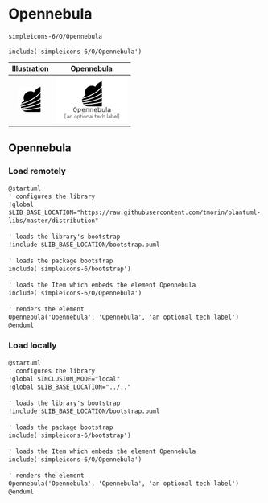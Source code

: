 # Opennebula


```text
simpleicons-6/O/Opennebula
```

```text
include('simpleicons-6/O/Opennebula')
```



| Illustration | Opennebula |
| :---: | :---: |
| ![illustration for Illustration](../../simpleicons-6/O/Opennebula.png) | ![illustration for Opennebula](../../simpleicons-6/O/Opennebula.Local.png) |




## Opennebula

### Load remotely
```plantuml
@startuml
' configures the library
!global $LIB_BASE_LOCATION="https://raw.githubusercontent.com/tmorin/plantuml-libs/master/distribution"

' loads the library's bootstrap
!include $LIB_BASE_LOCATION/bootstrap.puml

' loads the package bootstrap
include('simpleicons-6/bootstrap')

' loads the Item which embeds the element Opennebula
include('simpleicons-6/O/Opennebula')

' renders the element
Opennebula('Opennebula', 'Opennebula', 'an optional tech label')
@enduml
```

### Load locally
```plantuml
@startuml
' configures the library
!global $INCLUSION_MODE="local"
!global $LIB_BASE_LOCATION="../.."

' loads the library's bootstrap
!include $LIB_BASE_LOCATION/bootstrap.puml

' loads the package bootstrap
include('simpleicons-6/bootstrap')

' loads the Item which embeds the element Opennebula
include('simpleicons-6/O/Opennebula')

' renders the element
Opennebula('Opennebula', 'Opennebula', 'an optional tech label')
@enduml
```

